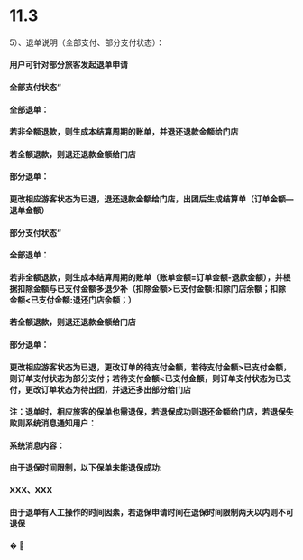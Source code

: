 # **11.3**

#### 5）、退单说明（全部支付、部分支付状态）：

#### 用户可针对部分旅客发起退单申请

#### 全部支付状态“

#### 全部退单：

#### 若非全额退款，则生成本结算周期的账单，并退还退款金额给门店

#### 若全额退款，则退还退款金额给门店

#### 部分退单：

#### 更改相应游客状态为已退，退还退款金额给门店，出团后生成结算单（订单金额—退单金额）

#### 

#### 部分支付状态“

#### 全部退单：

#### 若非全额退款，则生成本结算周期的账单（账单金额=订单金额-退款金额），并根据扣除金额与已支付金额多退少补（扣除金额&gt;已支付金额:扣除门店余额；扣除金额&lt;已支付金额:退还门店余额；）

#### 若全额退款，则退还退款金额给门店

#### 部分退单：

#### 更改相应游客状态为已退，更改订单的待支付金额，若待支付金额&gt;已支付金额，则订单支付状态为部分支付；若待支付金额&lt;已支付金额，则订单支付状态为已支付，更改订单状态为待出团，并退还多出部分给门店

#### 

#### 注：退单时，相应旅客的保单也需退保，若退保成功则退还金额给门店，若退保失败则系统消息通知用户：

#### 系统消息内容：

#### 由于退保时间限制，以下保单未能退保成功:

#### XXX、XXX

#### 

#### 由于退单有人工操作的时间因素，若退保申请时间在退保时间限制两天以内则不可退保

#### � 



